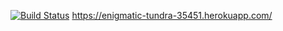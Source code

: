 [![Build Status](https://travis-ci.org/mayse/ratebeer.png)](https://travis-ci.org/Mayse/ratebeer)
https://enigmatic-tundra-35451.herokuapp.com/
